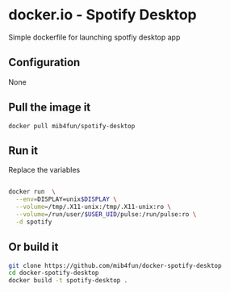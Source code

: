 docker.io - Spotify Desktop
===================================================

Simple dockerfile for launching spotfiy desktop app


Configuration
------------


None


Pull the image it
--------

`docker pull mib4fun/spotify-desktop`


Run it
------

Replace the variables

```bash

docker run  \
  --env=DISPLAY=unix$DISPLAY \
  --volume=/tmp/.X11-unix:/tmp/.X11-unix:ro \
  --volume=/run/user/$USER_UID/pulse:/run/pulse:ro \
  -d spotify

```


Or build it
------------

```bash
git clone https://github.com/mib4fun/docker-spotify-desktop
cd docker-spotify-desktop
docker build -t spotify-desktop .
```
